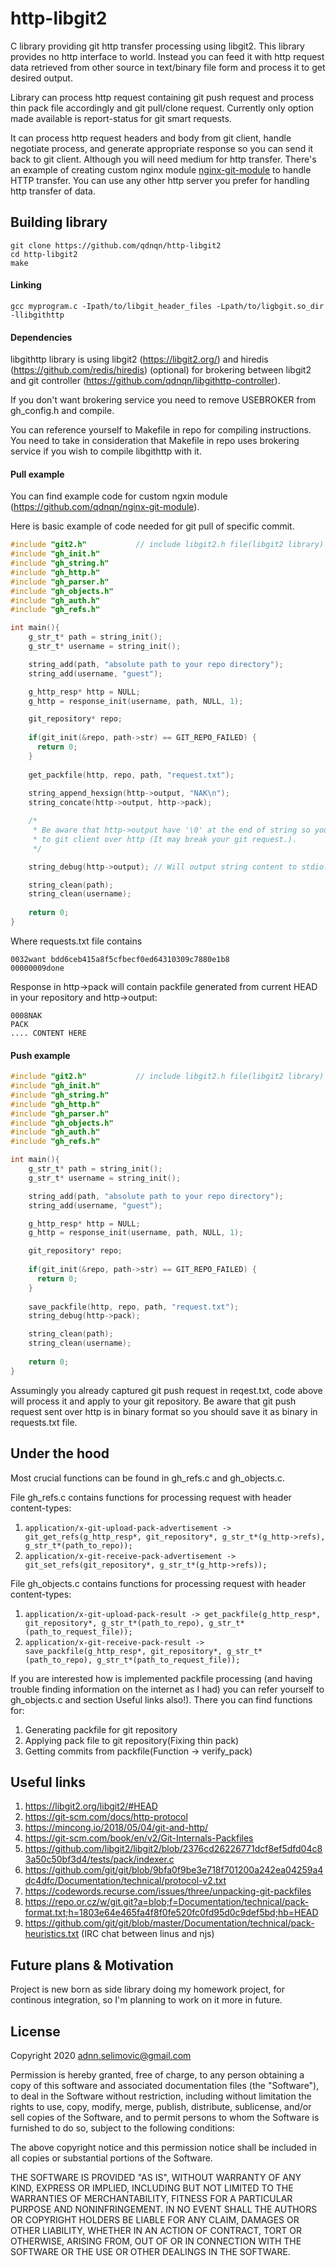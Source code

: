 # http-libgit2
C library providing git http transfer processing using libgit2. This library provides no http interface to world. Instead you can feed it with http request data retrieved from other source in text/binary file form and process it to get desired output. 

Library can process http request containing git push request and process thin pack file accordingly and git pull/clone request. Currently only option made available is  report-status for git smart requests. 

It can process http request headers and body from git client, handle negotiate process, and generate appropriate response so you can send it back to git client. Although you will need medium for http transfer. There's an example of creating custom nginx module [nginx-git-module](https://github.com/qdnqn/nginx-git-module) to handle HTTP transfer. You can use any other http server you prefer for handling http transfer of data.  
## Building library
```
git clone https://github.com/qdnqn/http-libgit2
cd http-libgit2
make
```
#### Linking
```
gcc myprogram.c -Ipath/to/libgit_header_files -Lpath/to/ligbgit.so_dir -llibgithttp
```
#### Dependencies

libgithttp library is using libgit2 (https://libgit2.org/) and hiredis (https://github.com/redis/hiredis) (optional) for brokering between libgit2 and git controller (https://github.com/qdnqn/libgithttp-controller).

If you don't want brokering service you need to remove USEBROKER from gh_config.h and compile.

You can reference yourself to Makefile in repo for compiling instructions. You need to take in consideration that Makefile in repo uses brokering service if you wish to compile libgithttp with it.

#### Pull example
You can find example code for custom ngxin module (https://github.com/qdnqn/nginx-git-module). 

Here is basic example of code needed for git pull of specific commit.
```c
#include "git2.h"           // include libgit2.h file(libgit2 library)
#include "gh_init.h"
#include "gh_string.h"
#include "gh_http.h"
#include "gh_parser.h"
#include "gh_objects.h"
#include "gh_auth.h"
#include "gh_refs.h"

int main(){
    g_str_t* path = string_init();
    g_str_t* username = string_init();

    string_add(path, "absolute path to your repo directory");
    string_add(username, "guest");

    g_http_resp* http = NULL;
    g_http = response_init(username, path, NULL, 1);

    git_repository* repo;
    
    if(git_init(&repo, path->str) == GIT_REPO_FAILED) {
      return 0;
    }
    
    get_packfile(http, repo, path, "request.txt");
    
    string_append_hexsign(http->output, "NAK\n");
    string_concate(http->output, http->pack);

    /* 
     * Be aware that http->output have '\0' at the end of string so you need to omit it before sending back
     * to git client over http (It may break your git request.).
     */

    string_debug(http->output); // Will output string content to stdio.

    string_clean(path);
    string_clean(username);
    
    return 0;
}
```
Where requests.txt file contains
```
0032want bdd6ceb415a8f5cfbecf0ed64310309c7880e1b8
00000009done
```
Response in http->pack will contain packfile generated from current HEAD in your repository and http->output:
```
0008NAK
PACK
.... CONTENT HERE
```
#### Push example
```c
#include "git2.h"           // include libgit2.h file(libgit2 library)
#include "gh_init.h"
#include "gh_string.h"
#include "gh_http.h"
#include "gh_parser.h"
#include "gh_objects.h"
#include "gh_auth.h"
#include "gh_refs.h"

int main(){
    g_str_t* path = string_init();
    g_str_t* username = string_init();

    string_add(path, "absolute path to your repo directory");
    string_add(username, "guest");

    g_http_resp* http = NULL;
    g_http = response_init(username, path, NULL, 1);

    git_repository* repo;
    
    if(git_init(&repo, path->str) == GIT_REPO_FAILED) {
      return 0;
    }
    
    save_packfile(http, repo, path, "request.txt");
    string_debug(http->pack);

    string_clean(path);
    string_clean(username);
    
    return 0;
}
```
Assumingly you already captured git push request in reqest.txt, code above will process it and apply to your git repository.
Be aware that git push request sent over http is in binary format so you should save it as binary in requests.txt file.
## Under the hood
Most crucial functions can be found in gh_refs.c and gh_objects.c.

File gh_refs.c contains functions for processing request with header content-types:
1. ```application/x-git-upload-pack-advertisement -> git_get_refs(g_http_resp*, git_repository*, g_str_t*(g_http->refs), g_str_t*(path_to_repo));```
2. ```application/x-git-receive-pack-advertisement -> git_set_refs(git_repository*, g_str_t*(g_http->refs));```

File gh_objects.c contains functions for processing request with header content-types:
1. ```application/x-git-upload-pack-result -> get_packfile(g_http_resp*, git_repository*, g_str_t*(path_to_repo), g_str_t*(path_to_request_file));```
2. ```application/x-git-receive-pack-result -> save_packfile(g_http_resp*, git_repository*, g_str_t*(path_to_repo), g_str_t*(path_to_request_file));```

If you are interested how is implemented packfile processing (and having trouble finding information on the internet as I had) you can refer yourself to gh_objects.c and section Useful links also!).
There you can find functions for:
1. Generating packfile for git repository
2. Applying pack file to git repository(Fixing thin pack)
3. Getting commits from packfile(Function -> verify_pack)

## Useful links
1. https://libgit2.org/libgit2/#HEAD
2. https://git-scm.com/docs/http-protocol
3. https://mincong.io/2018/05/04/git-and-http/
4. https://git-scm.com/book/en/v2/Git-Internals-Packfiles
5. https://github.com/libgit2/libgit2/blob/2376cd26226771dcf8ef5dfd04c83a50c50bf3d4/tests/pack/indexer.c
6. https://github.com/git/git/blob/9bfa0f9be3e718f701200a242ea04259a4dc4dfc/Documentation/technical/protocol-v2.txt
7. https://codewords.recurse.com/issues/three/unpacking-git-packfiles
8. https://repo.or.cz/w/git.git?a=blob;f=Documentation/technical/pack-format.txt;h=1803e64e465fa4f8f0fe520fc0fd95d0c9def5bd;hb=HEAD
9. https://github.com/git/git/blob/master/Documentation/technical/pack-heuristics.txt (IRC chat between linus and njs)

## Future plans & Motivation
Project is new born as side library doing my homework project, for continous integration, so I'm planning to work on it more in future.
## License
Copyright 2020 adnn.selimovic@gmail.com

Permission is hereby granted, free of charge, to any person obtaining a copy of this software and associated documentation files (the "Software"), to deal in the Software without restriction, including without limitation the rights to use, copy, modify, merge, publish, distribute, sublicense, and/or sell copies of the Software, and to permit persons to whom the Software is furnished to do so, subject to the following conditions:

The above copyright notice and this permission notice shall be included in all copies or substantial portions of the Software.

THE SOFTWARE IS PROVIDED "AS IS", WITHOUT WARRANTY OF ANY KIND, EXPRESS OR IMPLIED, INCLUDING BUT NOT LIMITED TO THE WARRANTIES OF MERCHANTABILITY, FITNESS FOR A PARTICULAR PURPOSE AND NONINFRINGEMENT. IN NO EVENT SHALL THE AUTHORS OR COPYRIGHT HOLDERS BE LIABLE FOR ANY CLAIM, DAMAGES OR OTHER LIABILITY, WHETHER IN AN ACTION OF CONTRACT, TORT OR OTHERWISE, ARISING FROM, OUT OF OR IN CONNECTION WITH THE SOFTWARE OR THE USE OR OTHER DEALINGS IN THE SOFTWARE.

